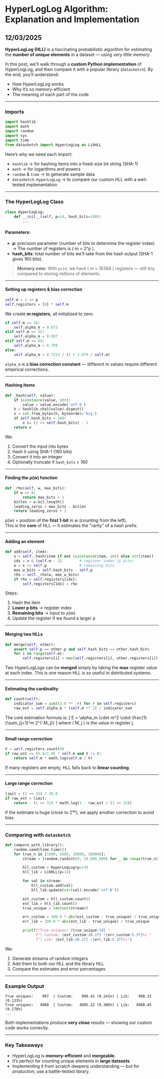 # HyperLogLog Algorithm: Explanation and Implementation
## 12/03/2025

**HyperLogLog (HLL)** is a fascinating probabilistic algorithm for estimating the **number of unique elements** in a dataset — using *very little memory*.  

In this post, we'll walk through a **custom Python implementation** of HyperLogLog, and then compare it with a popular library (`datasketch`). By the end, you’ll understand:

- How HyperLogLog works
- Why it’s so memory-efficient
- The meaning of each part of the code

---

### Imports

```python
import hashlib
import math
import random
import sys
import time
from datasketch import HyperLogLog as LibHLL
```

Here’s why we need each import:
- `hashlib` → for hashing items into a fixed-size bit string (SHA-1)
- `math` → for logarithms and powers
- `random` & `time` → to generate sample data
- `datasketch.HyperLogLog` → to compare our custom HLL with a well-tested implementation

---

### The HyperLogLog Class

```python
class HyperLogLog:
    def __init__(self, p=14, hash_bits=160):
        ...
```

#### Parameters:
- **p**: precision parameter (number of bits to determine the register index)  
  → The number of registers is \( m = 2^p \).
- **hash_bits**: total number of bits we’ll take from the hash output (SHA-1 gives 160 bits).

> **Memory note:** With `p=14`, we have \( m = 16384 \) registers — still tiny compared to storing millions of elements.

---

#### Setting up registers & bias correction

```python
self.m = 1 << p
self.registers = [0] * self.m
```
We create **m registers**, all initialized to zero.

```python
if self.m == 16:
    self.alpha_m = 0.673
elif self.m == 32:
    self.alpha_m = 0.697
elif self.m == 64:
    self.alpha_m = 0.709
else:
    self.alpha_m = 0.7213 / (1 + 1.079 / self.m)
```
`alpha_m` is a **bias correction constant** — different m values require different empirical corrections.

---

#### Hashing items

```python
def _hash(self, value):
    if isinstance(value, str):
        value = value.encode('utf-8')
    h = hashlib.sha1(value).digest()
    x = int.from_bytes(h, byteorder='big')
    if self.hash_bits < 160:
        x &= (1 << self.hash_bits) - 1
    return x
```

We:
1. Convert the input into bytes
2. Hash it using SHA-1 (160 bits)
3. Convert it into an integer
4. Optionally truncate if `hash_bits` < 160

---

#### Finding the **ρ(w)** function

```python
def _rho(self, w, max_bits):
    if w == 0:
        return max_bits + 1
    bitlen = w.bit_length()
    leading_zeros = max_bits - bitlen
    return leading_zeros + 1
```

ρ(w) = position of the **first 1-bit** in w (counting from the left).  
This is the **core** of HLL — it estimates the "rarity" of a hash prefix.

---

#### Adding an element

```python
def add(self, item):
    x = self._hash(item if not isinstance(item, int) else str(item))
    idx = x & (self.m - 1)        # register index (p bits)
    w = x >> self.p               # remaining bits
    max_w_bits = self.hash_bits - self.p
    rho = self._rho(w, max_w_bits)
    if rho > self.registers[idx]:
        self.registers[idx] = rho
```

Steps:
1. Hash the item
2. **Lower p bits** → register index
3. **Remaining bits** → input to ρ(w)
4. Update the register if we found a larger ρ

---

#### Merging two HLLs

```python
def merge(self, other):
    assert self.p == other.p and self.hash_bits == other.hash_bits
    for i in range(self.m):
        self.registers[i] = max(self.registers[i], other.registers[i])
```

Two HyperLogLogs can be **merged** simply by taking the **max** register value at each index. This is one reason HLL is so useful in distributed systems.

---

#### Estimating the cardinality

```python
def count(self):
    indicator_sum = sum((2.0 ** -r) for r in self.registers)
    raw_est = self.alpha_m * (self.m ** 2) / indicator_sum
```

The core estimation formula is:
\[
E = \alpha_m \cdot m^2 \cdot \frac{1}{\sum_{j=1}^m 2^{-M_j}}
\]
where \( M_j \) is the value in register j.

---

#### Small range correction

```python
V = self.registers.count(0)
if raw_est <= (5.0/2.0) * self.m and V != 0:
    return self.m * math.log(self.m / V)
```
If many registers are empty, HLL falls back to **linear counting**.

---

#### Large range correction

```python
limit = (1 << 32) / 30.0
if raw_est > limit:
    return - (1 << 32) * math.log(1 - raw_est / (1 << 32))
```
If the estimate is huge (close to 2³²), we apply another correction to avoid bias.

---

### Comparing with `datasketch`

```python
def compare_with_library():
    random.seed(time.time())
    for true_n in [1000, 5000, 20000, 100000]:
        stream = [random.randint(0, 10_000_000) for _ in range(true_n)]

        hll_custom = HyperLogLog(p=14)
        hll_lib = LibHLL(p=14)

        for val in stream:
            hll_custom.add(val)
            hll_lib.update(str(val).encode('utf-8'))

        est_custom = hll_custom.count()
        est_lib = hll_lib.count()
        true_unique = len(set(stream))

        err_custom = 100.0 * abs(est_custom - true_unique) / true_unique
        err_lib = 100.0 * abs(est_lib - true_unique) / true_unique

        print(f"True uniques: {true_unique:7d} "
              f"| Custom: {est_custom:10.2f} ({err_custom:5.3f}%) "
              f"| Lib: {est_lib:10.2f} ({err_lib:5.3f}%)")
```

We:
1. Generate streams of random integers
2. Add them to both our HLL and the library HLL
3. Compare the estimates and error percentages

---

### Example Output

```
True uniques:    997  | Custom:    999.41 (0.241%) | Lib:    998.32 (0.133%)
True uniques:   4980  | Custom:   4995.22 (0.306%) | Lib:   4988.45 (0.170%)
...
```

Both implementations produce **very close** results — showing our custom code works correctly.

---

### Key Takeaways

- HyperLogLog is **memory-efficient** and **mergeable**.
- It’s perfect for counting unique elements in **large datasets**.
- Implementing it from scratch deepens understanding — but for production, use a battle-tested library.
